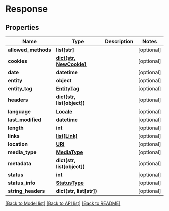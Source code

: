 # Response

## Properties
Name | Type | Description | Notes
------------ | ------------- | ------------- | -------------
**allowed_methods** | **list[str]** |  | [optional] 
**cookies** | [**dict(str, NewCookie)**](NewCookie.md) |  | [optional] 
**date** | **datetime** |  | [optional] 
**entity** | **object** |  | [optional] 
**entity_tag** | [**EntityTag**](EntityTag.md) |  | [optional] 
**headers** | **dict(str, list[object])** |  | [optional] 
**language** | [**Locale**](Locale.md) |  | [optional] 
**last_modified** | **datetime** |  | [optional] 
**length** | **int** |  | [optional] 
**links** | [**list[Link]**](Link.md) |  | [optional] 
**location** | [**URI**](URI.md) |  | [optional] 
**media_type** | [**MediaType**](MediaType.md) |  | [optional] 
**metadata** | **dict(str, list[object])** |  | [optional] 
**status** | **int** |  | [optional] 
**status_info** | [**StatusType**](StatusType.md) |  | [optional] 
**string_headers** | **dict(str, list[str])** |  | [optional] 

[[Back to Model list]](../README.md#documentation-for-models) [[Back to API list]](../README.md#documentation-for-api-endpoints) [[Back to README]](../README.md)


